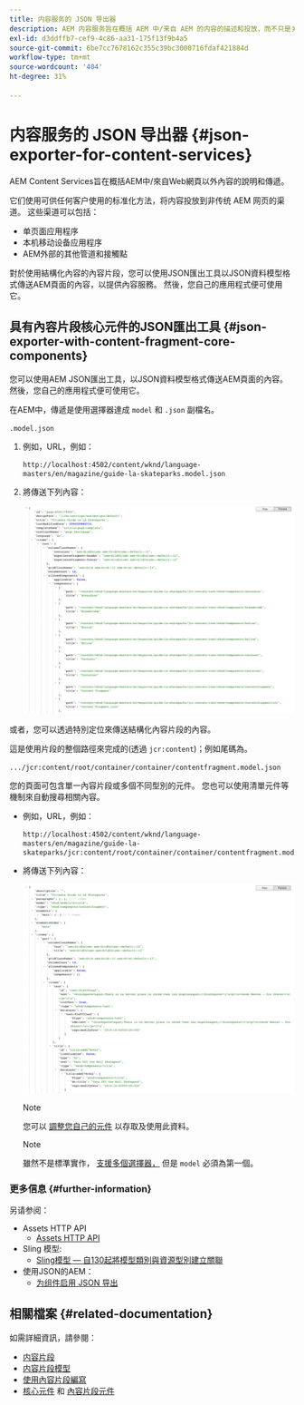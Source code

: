```yaml
---
title: 内容服务的 JSON 导出器
description: AEM 内容服务旨在概括 AEM 中/来自 AEM 的内容的描述和投放，而不只是关注网页。它们使用可供任何客户使用的标准化方法，将内容投放到非传统 AEM 网页的渠道。
exl-id: d3ddffb7-cef9-4c86-aa31-175f13f9b4a5
source-git-commit: 6be7cc7678162c355c39bc3000716fdaf421884d
workflow-type: tm+mt
source-wordcount: '404'
ht-degree: 31%

---
```


# 内容服务的 JSON 导出器 {#json-exporter-for-content-services}

AEM Content Services旨在概括AEM中/來自Web網頁以外內容的說明和傳遞。

它们使用可供任何客户使用的标准化方法，将内容投放到非传统 AEM 网页的渠道。 这些渠道可以包括：

* 单页面应用程序
* 本机移动设备应用程序
* AEM外部的其他管道和接觸點

對於使用結構化內容的內容片段，您可以使用JSON匯出工具以JSON資料模型格式傳送AEM頁面的內容，以提供內容服務。 然後，您自己的應用程式便可使用它。

## 具有內容片段核心元件的JSON匯出工具 {#json-exporter-with-content-fragment-core-components}

您可以使用AEM JSON匯出工具，以JSON資料模型格式傳送AEM頁面的內容。 然後，您自己的應用程式便可使用它。

在AEM中，傳遞是使用選擇器達成 `model` 和 `.json` 副檔名。

`.model.json`

1. 例如，URL，例如：

   ```shell
   http://localhost:4502/content/wknd/language-masters/en/magazine/guide-la-skateparks.model.json
   ```

1. 將傳送下列內容：

   ![WKND內容的JSON模型](assets/json-model-wknd.png)

或者，您可以透過特別定位來傳送結構化內容片段的內容。

這是使用片段的整個路徑來完成的(透過 `jcr:content`)；例如尾碼為。

`.../jcr:content/root/container/container/contentfragment.model.json`

您的頁面可包含單一內容片段或多個不同型別的元件。 您也可以使用清單元件等機制來自動搜尋相關內容。

* 例如，URL，例如：

   ```shell
   http://localhost:4502/content/wknd/language-masters/en/magazine/guide-la-skateparks/jcr:content/root/container/container/contentfragment.model.json
   ```

* 將傳送下列內容：

   ![WKND內容片段的JSON模型](assets/json-model-wknd-content-fragment.png)

   >[!NOTE]
   >
   >您可以 [調整您自己的元件](enabling-json-exporter.md) 以存取及使用此資料。

   >[!NOTE]
   >
   >雖然不是標準實作， [支援多個選擇器，](enabling-json-exporter.md#multiple-selectors) 但是 `model` 必須為第一個。

### 更多信息 {#further-information}

另请参阅：

* Assets HTTP API
   * [Assets HTTP API](/help/assets/developer-reference-material-apis.md)
* Sling 模型:
   * [Sling模型 — 自130起將模型類別與資源型別建立關聯](https://sling.apache.org/documentation/bundles/models.html#associating-a-model-class-with-a-resource-type-since-130)
* 使用JSON的AEM：
   * [为组件启用 JSON 导出](enabling-json-exporter.md)

## 相關檔案 {#related-documentation}

如需詳細資訊，請參閱：

* [内容片段](/help/sites-cloud/administering/content-fragments/content-fragments.md)
* [内容片段模型](/help/sites-cloud/administering/content-fragments/content-fragments-models.md)
* [使用內容片段編寫](/help/sites-cloud/authoring/fundamentals/content-fragments.md)
* [核心元件](https://experienceleague.adobe.com/docs/experience-manager-core-components/using/introduction.html?lang=zh-Hans) 和 [內容片段元件](https://experienceleague.adobe.com/docs/experience-manager-core-components/using/components/content-fragment-component.html?lang=zh-Hans)
